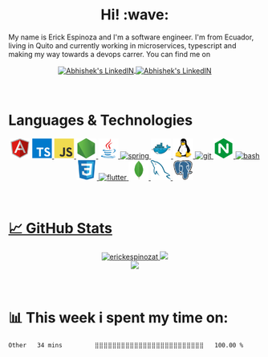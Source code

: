 <h1 align='center'> Hi! :wave:</h1>

My name is Erick Espinoza and I'm a software engineer. I'm from Ecuador, living in Quito and currently working in microservices, typescript and making my way towards a devops carrer. You can find me on <a href="https://www.linkedin.com/in/erickespinozat/">


<div align="center">
  <a href="https://www.linkedin.com/in/erickespinozat">
    <img align="center" alt="Abhishek's LinkedIN"  width="40" height="40" src="https://raw.githubusercontent.com/peterthehan/peterthehan/master/assets/linkedin.svg" />
  </a>
  <a href="https://t.me/erickespinozat">
    <img align="center" alt="Abhishek's LinkedIN"  width="40" height="40" src="https://upload.wikimedia.org/wikipedia/commons/8/82/Telegram_logo.svg" />
  </a>
</div>

<br>
<br>

# Languages & Technologies

<div align="center">
<img src="https://raw.githubusercontent.com/devicons/devicon/master/icons/angularjs/angularjs-original.svg" alt="angularjs" width="40" height="40"/> </a> <a href="https://www.jenkins.io" target="_blank"> 
<img src="https://raw.githubusercontent.com/devicons/devicon/master/icons/typescript/typescript-original.svg" alt="typescript" width="40" height="40"/> </a> <a href="https://www.jenkins.io" target="_blank"> 
<img src="https://raw.githubusercontent.com/devicons/devicon/master/icons/javascript/javascript-original.svg" alt="javascript" width="40" height="40"/> </a> <a href="https://www.jenkins.io" target="_blank"> 
<img src="https://raw.githubusercontent.com/devicons/devicon/master/icons/nodejs/nodejs-original.svg" alt="nodejs" width="40" height="40"/> </a> <a href="https://www.postgresql.org" target="_blank"> 
<img src="https://raw.githubusercontent.com/devicons/devicon/master/icons/java/java-original.svg" alt="java" width="40" height="40"/> </a> <a href="https://developer.mozilla.org/en-US/docs/Web/JavaScript" target="_blank"> 
<img src="https://www.vectorlogo.zone/logos/springio/springio-icon.svg" alt="spring" width="40" height="40"/> </a> <a href="https://vuejs.org/" target="_blank"> 
<img src="https://raw.githubusercontent.com/devicons/devicon/master/icons/docker/docker-original.svg" alt="docker" width="40" height="40"/> </a> <a href="https://firebase.google.com/" target="_blank"> 
<img src="https://raw.githubusercontent.com/devicons/devicon/master/icons/linux/linux-original.svg" alt="linux" width="40" height="40"/> </a> <a href="https://www.mongodb.com/" target="_blank"> 
<a href="https://www.gnu.org/software/bash/" target="_blank"> 
<img src="https://www.vectorlogo.zone/logos/git-scm/git-scm-icon.svg" alt="git" width="40" height="40"/> </a> <a href="https://golang.org" target="_blank"> 
<img src="https://raw.githubusercontent.com/devicons/devicon/master/icons/nginx/nginx-original.svg" alt="nginx" width="40" height="40"/> </a> <a href="https://nodejs.org" target="_blank"> 
<img src="https://www.vectorlogo.zone/logos/gnu_bash/gnu_bash-icon.svg" alt="bash" width="40" height="40"/> </a> <a href="https://www.cprogramming.com/" target="_blank"> 
<img src="https://raw.githubusercontent.com/devicons/devicon/master/icons/css3/css3-original.svg" alt="css3" width="40" height="40"/> </a> <a href="https://www.docker.com/" target="_blank"> 
<img src="https://www.vectorlogo.zone/logos/flutterio/flutterio-icon.svg" alt="flutter" width="40" height="40"/> </a> <a href="https://git-scm.com/" target="_blank"> 
<img src="https://raw.githubusercontent.com/devicons/devicon/master/icons/mongodb/mongodb-original.svg" alt="mongodb" width="40" height="40"/> </a> <a href="https://www.mysql.com/" target="_blank"> 
<img src="https://raw.githubusercontent.com/devicons/devicon/master/icons/mysql/mysql-original.svg" alt="mysql" width="40" height="40"/> </a> <a href="https://www.nginx.com" target="_blank"> 
<img src="https://raw.githubusercontent.com/devicons/devicon/master/icons/postgresql/postgresql-original.svg" alt="postgresql" width="40" height="40"/> </a> <a href="https://www.python.org" target="_blank"> 
</div>

<br>
<br>

# &#x1f4c8; GitHub Stats

<div align="center">
  <a href="https://github.com/erickespinozat/erickespinozat">
    <img height="160vh"src="https://github-readme-stats.vercel.app/api?username=erickespinozat&show_icons=true&count_private=true&theme=dark" alt="erickespinozat" />
  </a>
  <a href="https://github.com/erickespinozat/erickespinozat">
    <img height="160vh" src="https://github-readme-stats.vercel.app/api/top-langs/?username=erickespinozat&hide=makefile,php,tex&title_color=ffffff&text_color=c9cacc&icon_color=2bbc8a&bg_color=1d1f21&langs_count=4&layout=compact" />
  </a>  
</div>

<div align="center">
  <a href="https://github.com/erickespinozat">
    <img src="https://github-readme-streak-stats.herokuapp.com/?user=erickespinozat&theme=dark&count_private=true"/>
  </a>
</div>

<br>
<br>

[3]: https://www.linkedin.com/in/erickespinozat/

# 📊 This week i spent my time on:

<!--START_SECTION:waka-->

```txt
Other   34 mins         ⣿⣿⣿⣿⣿⣿⣿⣿⣿⣿⣿⣿⣿⣿⣿⣿⣿⣿⣿⣿⣿⣿⣿⣿⣿   100.00 %
```

<!--END_SECTION:waka-->
